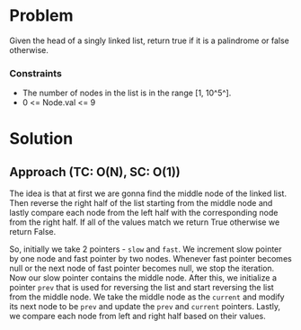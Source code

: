 # Problem
Given the head of a singly linked list, return true if it is a palindrome or false otherwise.

### Constraints
- The number of nodes in the list is in the range [1, 10^5^].
- 0 <= Node.val <= 9

# Solution
## Approach (TC: O(N), SC: O(1))
The idea is that at first we are gonna find the middle node of the linked list. Then reverse the right half of the list starting from the middle node and lastly compare each node from the left half with the corresponding node from the right half. If all of the values match we return True otherwise we return False.

So, initially we take 2 pointers - `slow` and `fast`. We increment slow pointer by one node and fast pointer by two nodes. Whenever fast pointer becomes null or the next node of fast pointer becomes null, we stop the iteration. Now our slow pointer contains the middle node. After this, we initialize a pointer `prev` that is used for reversing the list and start reversing the list from the middle node. We take the middle node as the `current` and modify its next node to be `prev` and update the `prev` and `current` pointers. Lastly, we compare each node from left and right half based on their values.